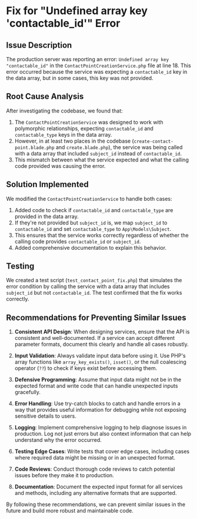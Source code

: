 # Fix for "Undefined array key 'contactable_id'" Error

## Issue Description
The production server was reporting an error: `Undefined array key "contactable_id"` in the `ContactPointCreationService.php` file at line 18. This error occurred because the service was expecting a `contactable_id` key in the data array, but in some cases, this key was not provided.

## Root Cause Analysis
After investigating the codebase, we found that:

1. The `ContactPointCreationService` was designed to work with polymorphic relationships, expecting `contactable_id` and `contactable_type` keys in the data array.
2. However, in at least two places in the codebase (`create-contact-point.blade.php` and `create.blade.php`), the service was being called with a data array that included `subject_id` instead of `contactable_id`.
3. This mismatch between what the service expected and what the calling code provided was causing the error.

## Solution Implemented
We modified the `ContactPointCreationService` to handle both cases:

1. Added code to check if `contactable_id` and `contactable_type` are provided in the data array.
2. If they're not provided but `subject_id` is, we map `subject_id` to `contactable_id` and set `contactable_type` to `App\Models\Subject`.
3. This ensures that the service works correctly regardless of whether the calling code provides `contactable_id` or `subject_id`.
4. Added comprehensive documentation to explain this behavior.

## Testing
We created a test script (`test_contact_point_fix.php`) that simulates the error condition by calling the service with a data array that includes `subject_id` but not `contactable_id`. The test confirmed that the fix works correctly.

## Recommendations for Preventing Similar Issues

1. **Consistent API Design**: When designing services, ensure that the API is consistent and well-documented. If a service can accept different parameter formats, document this clearly and handle all cases robustly.

2. **Input Validation**: Always validate input data before using it. Use PHP's array functions like `array_key_exists()`, `isset()`, or the null coalescing operator (`??`) to check if keys exist before accessing them.

3. **Defensive Programming**: Assume that input data might not be in the expected format and write code that can handle unexpected inputs gracefully.

4. **Error Handling**: Use try-catch blocks to catch and handle errors in a way that provides useful information for debugging while not exposing sensitive details to users.

5. **Logging**: Implement comprehensive logging to help diagnose issues in production. Log not just errors but also context information that can help understand why the error occurred.

6. **Testing Edge Cases**: Write tests that cover edge cases, including cases where required data might be missing or in an unexpected format.

7. **Code Reviews**: Conduct thorough code reviews to catch potential issues before they make it to production.

8. **Documentation**: Document the expected input format for all services and methods, including any alternative formats that are supported.

By following these recommendations, we can prevent similar issues in the future and build more robust and maintainable code.